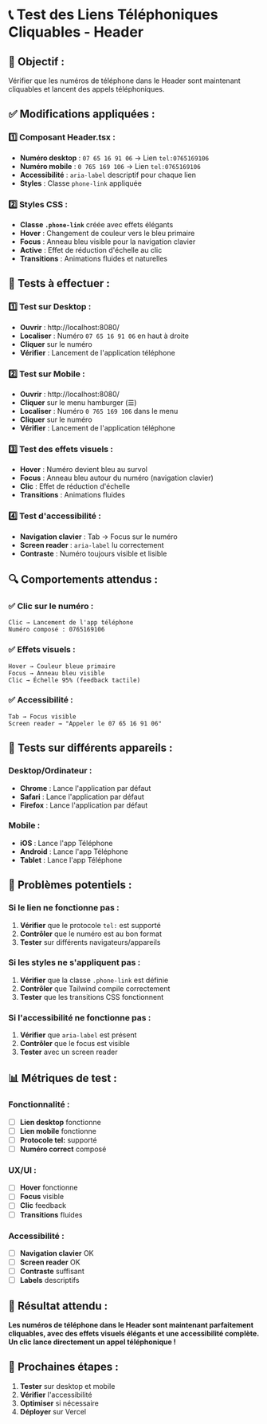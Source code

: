# 📞 Test des Liens Téléphoniques Cliquables - Header

## 🎯 **Objectif** :
Vérifier que les numéros de téléphone dans le Header sont maintenant cliquables et lancent des appels téléphoniques.

## ✅ **Modifications appliquées** :

### **1️⃣ Composant Header.tsx** :
- **Numéro desktop** : `07 65 16 91 06` → Lien `tel:0765169106`
- **Numéro mobile** : `0 765 169 106` → Lien `tel:0765169106`
- **Accessibilité** : `aria-label` descriptif pour chaque lien
- **Styles** : Classe `phone-link` appliquée

### **2️⃣ Styles CSS** :
- **Classe `.phone-link`** créée avec effets élégants
- **Hover** : Changement de couleur vers le bleu primaire
- **Focus** : Anneau bleu visible pour la navigation clavier
- **Active** : Effet de réduction d'échelle au clic
- **Transitions** : Animations fluides et naturelles

## 🧪 **Tests à effectuer** :

### **1️⃣ Test sur Desktop** :
- **Ouvrir** : http://localhost:8080/
- **Localiser** : Numéro `07 65 16 91 06` en haut à droite
- **Cliquer** sur le numéro
- **Vérifier** : Lancement de l'application téléphone

### **2️⃣ Test sur Mobile** :
- **Ouvrir** : http://localhost:8080/
- **Cliquer** sur le menu hamburger (☰)
- **Localiser** : Numéro `0 765 169 106` dans le menu
- **Cliquer** sur le numéro
- **Vérifier** : Lancement de l'application téléphone

### **3️⃣ Test des effets visuels** :
- **Hover** : Numéro devient bleu au survol
- **Focus** : Anneau bleu autour du numéro (navigation clavier)
- **Clic** : Effet de réduction d'échelle
- **Transitions** : Animations fluides

### **4️⃣ Test d'accessibilité** :
- **Navigation clavier** : Tab → Focus sur le numéro
- **Screen reader** : `aria-label` lu correctement
- **Contraste** : Numéro toujours visible et lisible

## 🔍 **Comportements attendus** :

### **✅ Clic sur le numéro** :
```
Clic → Lancement de l'app téléphone
Numéro composé : 0765169106
```

### **✅ Effets visuels** :
```
Hover → Couleur bleue primaire
Focus → Anneau bleu visible
Clic → Échelle 95% (feedback tactile)
```

### **✅ Accessibilité** :
```
Tab → Focus visible
Screen reader → "Appeler le 07 65 16 91 06"
```

## 📱 **Tests sur différents appareils** :

### **Desktop/Ordinateur** :
- **Chrome** : Lance l'application par défaut
- **Safari** : Lance l'application par défaut
- **Firefox** : Lance l'application par défaut

### **Mobile** :
- **iOS** : Lance l'app Téléphone
- **Android** : Lance l'app Téléphone
- **Tablet** : Lance l'app Téléphone

## 🚨 **Problèmes potentiels** :

### **Si le lien ne fonctionne pas** :
1. **Vérifier** que le protocole `tel:` est supporté
2. **Contrôler** que le numéro est au bon format
3. **Tester** sur différents navigateurs/appareils

### **Si les styles ne s'appliquent pas** :
1. **Vérifier** que la classe `.phone-link` est définie
2. **Contrôler** que Tailwind compile correctement
3. **Tester** que les transitions CSS fonctionnent

### **Si l'accessibilité ne fonctionne pas** :
1. **Vérifier** que `aria-label` est présent
2. **Contrôler** que le focus est visible
3. **Tester** avec un screen reader

## 📊 **Métriques de test** :

### **Fonctionnalité** :
- [ ] **Lien desktop** fonctionne
- [ ] **Lien mobile** fonctionne
- [ ] **Protocole tel:** supporté
- [ ] **Numéro correct** composé

### **UX/UI** :
- [ ] **Hover** fonctionne
- [ ] **Focus** visible
- [ ] **Clic** feedback
- [ ] **Transitions** fluides

### **Accessibilité** :
- [ ] **Navigation clavier** OK
- [ ] **Screen reader** OK
- [ ] **Contraste** suffisant
- [ ] **Labels** descriptifs

## 🎯 **Résultat attendu** :
**Les numéros de téléphone dans le Header sont maintenant parfaitement cliquables, avec des effets visuels élégants et une accessibilité complète. Un clic lance directement un appel téléphonique !**

## 🚀 **Prochaines étapes** :
1. **Tester** sur desktop et mobile
2. **Vérifier** l'accessibilité
3. **Optimiser** si nécessaire
4. **Déployer** sur Vercel
